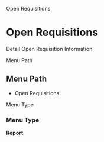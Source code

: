 
Open Requisitions
# Open Requisitions


Detail Open Requisition Information

Menu Path
## Menu Path



- Open Requisitions

Menu Type
### Menu Type

**Report**

